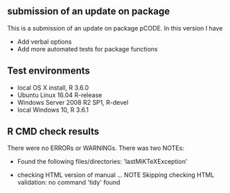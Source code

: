 ## submission of an update on package
This is a submission of an update on package pCODE. In this version I have
* Add verbal options
* Add more automated tests for package functions


## Test environments
* local OS X install, R 3.6.0
* Ubuntu Linux 16.04 R-release
* Windows Server 2008 R2 SP1, R-devel
* local Windows 10, R 3.6.1

## R CMD check results
There were no ERRORs or WARNINGs.
There was two NOTEs:

*  Found the following files/directories:
  'lastMiKTeXException'

* checking HTML version of manual ... NOTE
Skipping checking HTML validation: no command 'tidy' found
